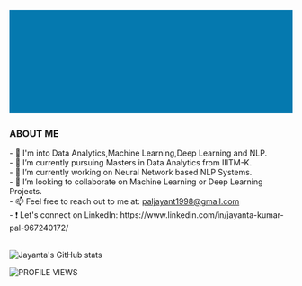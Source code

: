 
![jayant](jayant.gif)

<h3>ABOUT ME</h3>
- 🔭 I'm into Data Analytics,Machine Learning,Deep Learning and NLP. <br>
- 👀 I’m currently pursuing Masters in Data Analytics from IIITM-K. <br>
- 🌱 I’m currently working on Neural Network based NLP Systems. <br>
- 💞️ I’m looking to collaborate on Machine Learning or Deep Learning Projects. <br>
- 📫 Feel free to reach out to me at: <a href="mailto:paljayant1998@gmail.com">paljayant1998@gmail.com</a> <br>
-  ❗ Let's connect on LinkedIn: https://www.linkedin.com/in/jayanta-kumar-pal-967240172/ <br> <br>
 
![Jayanta's GitHub stats](https://github-readme-stats.vercel.app/api?username=jayantapy&show_icons=true&theme=radical)

![PROFILE VIEWS](https://komarev.com/ghpvc/?username=jayantapy&color=blue)

 
 <!---
Jayant017/Jayant017 is a ✨ special ✨ repository because its `README.md` (this file) appears on your GitHub profile.
You can click the Preview link to take a look at your changes.
--->
